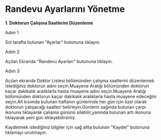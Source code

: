 # Randevu Ayarlarını Yönetme

**1. Doktorun Çalışma Saatlerini Düzenleme**

Adım 1

Sol tarafta bulunan "Ayarlar" butonuna tıklayın.

Adım 2

Açılan Ekranda "Randevu Ayarları" butonuna tıklayın.

Adım 3

Açılan ekranda Doktor Listesi bölümünden çalışma saatlerini düzenlemek istediğiniz doktorun adını seçin.Muayene Aralığı bölümünden doktorun kaçar dakikalık aralıklarla hasta muayene adını seçin.Muayene Aralığı bölümünden doktorun kaçar dakikalık aralıklarla hasta muayene edeceğini seçin.Alt kısımda bulunan haftanın günlerinde her gün için özel olarak doktorun çalışacağı saatleri belirleyin.Günlerin sağında bulunan çarpı ikonuna tıklayarak çalışma gününü silebilir,yanında bulunan artı ikonuna tıklayarak yeni gün ekleyebilirsiniz.

Kaydetmek istediğiniz bilgiler için sağ altta bulunan "Kaydet" butonuna tıklamayı unutmayın.
